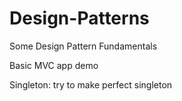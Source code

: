 # Design-Patterns
Some Design Pattern Fundamentals

Basic MVC app demo

Singleton: try to make perfect singleton
